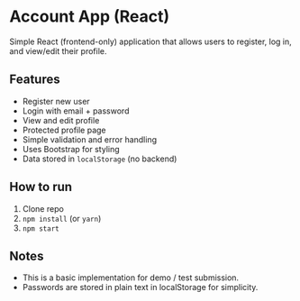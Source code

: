 # Account App (React)

Simple React (frontend-only) application that allows users to register, log in, and view/edit their profile.

## Features
- Register new user
- Login with email + password
- View and edit profile
- Protected profile page
- Simple validation and error handling
- Uses Bootstrap for styling
- Data stored in `localStorage` (no backend)

## How to run
1. Clone repo
2. `npm install` (or `yarn`)
3. `npm start`

## Notes
- This is a basic implementation for demo / test submission.
- Passwords are stored in plain text in localStorage for simplicity.
